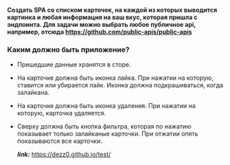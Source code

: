 **Создать SPA со списком карточек, на каждой из которых выводится картинка и любая информация на ваш вкус, которая пришла с эндпоинта. Для задачи можно выбрать любое публичное api, например, отсюда https://github.com/public-apis/public-apis**

### Каким должно быть приложение?

-   Пришедшие данные хранятся в сторе.
-   На карточке должна быть иконка лайка. При нажатии на которую, ставится или убирается лайк. Иконка должна подкрашиваться, когда залайкана.
-   На карточке должна быть иконка удаления. При нажатии на которую, карточка удаляется.
-   Сверху должна быть кнопка фильтра, которая по нажатию показывает только залайканые карточки. При отжатии опять показываются все карточки.

    ***link:***
  https://dezz0.github.io/test/
